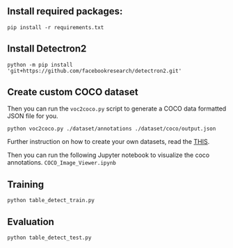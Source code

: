 ## Install required packages:

```
pip install -r requirements.txt
```

## Install Detectron2

```
python -m pip install 'git+https://github.com/facebookresearch/detectron2.git'
```


## Create custom COCO dataset

Then you can run the `voc2coco.py` script to generate a COCO data formatted JSON file for you.
```
python voc2coco.py ./dataset/annotations ./dataset/coco/output.json
```

Further instruction on how to create your own datasets, read the [THIS](https://www.dlology.com/blog/how-to-create-custom-coco-data-set-for-object-detection/).


Then you can run the following Jupyter notebook to visualize the coco annotations. `COCO_Image_Viewer.ipynb`

## Training

```
python table_detect_train.py
```

## Evaluation

```
python table_detect_test.py
```


